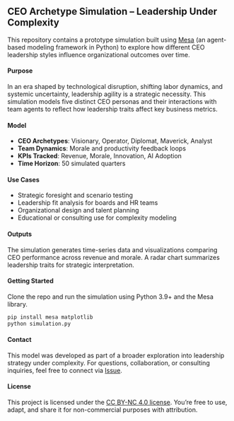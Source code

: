 ## CEO Archetype Simulation – Leadership Under Complexity
This repository contains a prototype simulation built using [Mesa](https://mesa.readthedocs.io/en/stable/) (an agent-based modeling framework in Python) to explore how different CEO leadership styles influence organizational outcomes over time.

#### Purpose  
In an era shaped by technological disruption, shifting labor dynamics, and systemic uncertainty, leadership agility is a strategic necessity. This simulation models five distinct CEO personas and their interactions with team agents to reflect how leadership traits affect key business metrics.

#### Model 
- **CEO Archetypes**: Visionary, Operator, Diplomat, Maverick, Analyst  
- **Team Dynamics**: Morale and productivity feedback loops  
- **KPIs Tracked**: Revenue, Morale, Innovation, AI Adoption  
- **Time Horizon**: 50 simulated quarters

#### Use Cases  
- Strategic foresight and scenario testing  
- Leadership fit analysis for boards and HR teams  
- Organizational design and talent planning  
- Educational or consulting use for complexity modeling

#### Outputs  
The simulation generates time-series data and visualizations comparing CEO performance across revenue and morale. A radar chart summarizes leadership traits for strategic interpretation.

#### Getting Started  
Clone the repo and run the simulation using Python 3.9+ and the Mesa library.  
```bash
pip install mesa matplotlib
python simulation.py
```

#### Contact  
This model was developed as part of a broader exploration into leadership strategy under complexity. For questions, collaboration, or consulting inquiries, feel free to connect via [Issue](https://github.com/entellopy/ceo-simulation-lab/issues).

#### License 
This project is licensed under the [CC BY-NC 4.0 license](https://creativecommons.org/licenses/by-nc/4.0/legalcode#legal-code-title). You’re free to use, adapt, and share it for non-commercial purposes with attribution.
